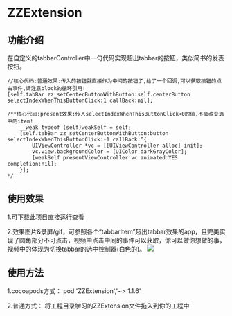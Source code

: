 # ZZExtension

## 功能介绍
在自定义的tabbarController中一句代码实现超出tabbar的按钮，类似简书的发表按钮。

    //核心代码:普通效果:传入的按钮就直接作为中间的按钮了,给了一个回调,可以获取按钮的点击事件,请注意block的循环引用!
    [self.tabBar zz_setCenterButtonWithButton:self.centerButton selectIndexWhenThisButtonClick:1 callBack:nil];
    
    /**核心代码:present效果:传入selectIndexWhenThisButtonClick<0的值,不会改变选中的item!
        __weak typeof (self)weakSelf = self;
        [self.tabBar zz_setCenterButtonWithButton:button selectIndexWhenThisButtonClick:-1 callBack:^{
            UIViewController *vc = [[UIViewController alloc] init];
            vc.view.backgroundColor = [UIColor darkGrayColor];
            [weakSelf presentViewController:vc animated:YES completion:nil];
        }];
    */

## 使用效果
1.可下载此项目直接运行查看

2.效果图片&录屏/gif，可参照各个“tabbarItem”超出tabbar效果的app，且完美实现了圆角部分不可点击，视频中点击中间的事件可以获取，你可以做你想做的事，视频中的体现为切换tabbar的选中控制器(白色的)。
![](pagw872k4.bkt.clouddn.com/1.1.6.gif)

## 使用方法
1.cocoapods方式：
pod 'ZZExtension','~> 1.1.6'

2.普通方式：
将工程目录学习的ZZExtension文件拖入到你的工程中
